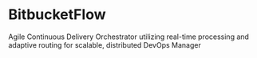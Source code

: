 # BitbucketFlow
Agile Continuous Delivery Orchestrator utilizing real-time processing and adaptive routing for scalable, distributed DevOps Manager
